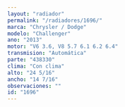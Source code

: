 ```yaml
---
layout: "radiador"
permalink: "/radiadores/1696/"
marca: "Chrysler / Dodge"
modelo: "Challenger"
ano: "2013"
motor: "V6 3.6, V8 5.7 6.1 6.2 6.4"
transmision: "Automática"
parte: "438330"
clima: "Con clima"
alto: "24 5/16"
ancho: "14 7/16"
observaciones: ""
id: "1696"
---
```


